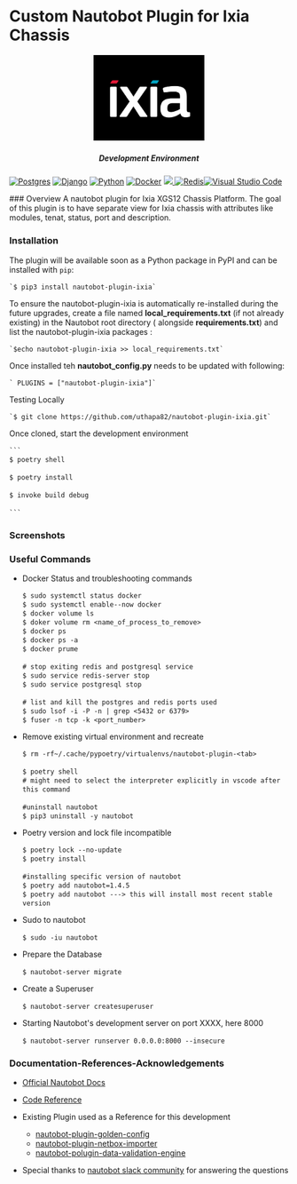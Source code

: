 # Custom Nautobot Plugin for Ixia Chassis 

<p align="center">
    <img src ="images/ixia_logo.png" width='200'>
</p>
<h5 align='center'>Development Environment</h5>

<p align='right'>

<a href="https://www.postgresql.org/" target="_blank">![Postgres](https://img.shields.io/badge/postgres-%23316192.svg?style=for-the-badge&logo=postgresql&logoColor=white)</a> <a href="https://www.djangoproject.com/" target="_blank">![Django](https://img.shields.io/badge/django-%23092E20.svg?style=for-the-badge&logo=django&logoColor=white)</a> <a href="https://www.python.org" target="_blank">![Python](https://img.shields.io/badge/python-3670A0?style=for-the-badge&logo=python&logoColor=ffdd54)</a> <a href="https://docs.docker.com/get-docker/" target="_blank">![Docker](https://img.shields.io/badge/docker-%230db7ed.svg?style=for-the-badge&logo=docker&logoColor=white)</a> <a href="https://python-poetry.org/" target="_blank"><img src="https://img.shields.io/badge/packaging-poetry-cyan.svg" height="28"/> </a> <a href="https://redis.io/" target="_blank">![Redis](https://img.shields.io/badge/redis-%23DD0031.svg?style=for-the-badge&logo=redis&logoColor=white)<a href="https://code.visualstudio.com/" target="_blank">![Visual Studio Code](https://img.shields.io/badge/Visual%20Studio%20Code-0078d7.svg?style=for-the-badge&logo=visual-studio-code&logoColor=white)</a>

</p>
### Overview
A nautobot plugin for Ixia XGS12 Chassis Platform. The goal of this plugin is to have separate view for Ixia chassis with attributes like modules, tenat, status, port and description.

### Installation
The plugin will be available soon as a Python package in PyPI and can be installed with `pip`:

	`$ pip3 install nautobot-plugin-ixia`

To ensure the nautobot-plugin-ixia is automatically re-installed during the future upgrades, create a file named **local_requirements.txt** (if not already existing) in the Nautobot root directory ( alongside **requirements.txt**) and list the nautobot-plugin-ixia packages :

	`$echo nautobot-plugin-ixia >> local_requirements.txt`

Once installed teh **nautobot_config.py** needs to be updated with following:

	` PLUGINS = ["nautobot-plugin-ixia"]`

Testing Locally 

	`$ git clone https://github.com/uthapa82/nautobot-plugin-ixia.git`

Once cloned, start the development environment 
	
	```
	$ poetry shell

	$ poetry install 

	$ invoke build debug
	
	```
### Screenshots


### Useful Commands 
* Docker Status and troubleshooting commands
	```properties
	$ sudo systemctl status docker
	$ sudo systemctl enable--now docker
	$ docker volume ls
	$ doker volume rm <name_of_process_to_remove>
	$ docker ps
	$ docker ps -a 
	$ docker prume 

	# stop exiting redis and postgresql service 
	$ sudo service redis-server stop
	$ sudo service postgresql stop

	# list and kill the postgres and redis ports used 
	$ sudo lsof -i -P -n | grep <5432 or 6379>
	$ fuser -n tcp -k <port_number>
	
	```

* Remove existing virtual environment and recreate 

	```properties
	$ rm -rf~/.cache/pypoetry/virtualenvs/nautobot-plugin-<tab>

	$ poetry shell 
	# might need to select the interpreter explicitly in vscode after this command 

	#uninstall nautobot
	$ pip3 uninstall -y nautobot

* Poetry version and lock file incompatible 
	
	```properties 
	$ poetry lock --no-update
	$ poetry install 
	
	#installing specific version of nautobot 
	$ poetry add nautobot=1.4.5
	$ poetry add nautobot ---> this will install most recent stable version 

	```
* Sudo to nautobot

	`$ sudo -iu nautobot`

* Prepare the Database 

	`$ nautobot-server migrate `	
	
* Create a Superuser 

	`$ nautobot-server createsuperuser`
	
* Starting Nautobot's development server on port XXXX, here 8000

	`$ nautobot-server runserver 0.0.0.0:8000 --insecure`

### Documentation-References-Acknowledgements
* [Official Nautobot Docs](https://docs.nautobot.com/)
* [Code Reference](https://docs.nautobot.com/projects/core/en/stable/plugins/development/#extending-object-detail-views)
* Existing Plugin used as a Reference for this development
	* [nautobot-plugin-golden-config](https://github.com/nautobot/nautobot-plugin-golden-config)
	* [nautobot-plugin-netbox-importer](https://github.com/nautobot/nautobot-plugin-netbox-importer)
	* [nautobot-polugin-data-validation-engine](https://github.com/nautobot/nautobot-plugin-data-validation-engine)

* Special thanks to [nautobot slack community](http://slack.networktocode.com/) for answering the questions 
